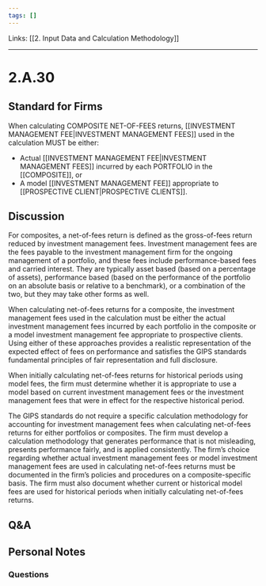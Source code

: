 ```yaml
---
tags: []
---
```

Links: [[2. Input Data and Calculation Methodology]]
___
# 2.A.30
## Standard for Firms
When calculating COMPOSITE NET-OF-FEES returns, [[INVESTMENT MANAGEMENT FEE|INVESTMENT MANAGEMENT FEES]] used in the calculation MUST be either:
- Actual [[INVESTMENT MANAGEMENT FEE|INVESTMENT MANAGEMENT FEES]] incurred by each PORTFOLIO in the [[COMPOSITE]], or
- A model [[INVESTMENT MANAGEMENT FEE]] appropriate to [[PROSPECTIVE CLIENT|PROSPECTIVE CLIENTS]].
## Discussion
For composites, a net-of-fees return is defined as the gross-of-fees return reduced by investment management fees. Investment management fees are the fees payable to the investment management firm for the ongoing management of a portfolio, and these fees include performance-based fees and carried interest. They are typically asset based (based on a percentage of assets), performance based (based on the performance of the portfolio on an absolute basis or relative to a benchmark), or a combination of the two, but they may take other forms as well.

When calculating net-of-fees returns for a composite, the investment management fees used in the calculation must be either the actual investment management fees incurred by each portfolio in the composite or a model investment management fee appropriate to prospective clients. Using either of these approaches provides a realistic representation of the expected effect of fees on performance and satisfies the GIPS standards fundamental principles of fair representation and full disclosure.

When initially calculating net-of-fees returns for historical periods using model fees, the firm must determine whether it is appropriate to use a model based on current investment management fees or the investment management fees that were in effect for the respective historical period.

The GIPS standards do not require a specific calculation methodology for accounting for investment management fees when calculating net-of-fees returns for either portfolios or composites. The firm must develop a calculation methodology that generates performance that is not misleading, presents performance fairly, and is applied consistently. The firm’s choice regarding whether actual investment management fees or model investment management fees are used in calculating net-of-fees returns must be documented in the firm’s policies and procedures on a composite-specific basis. The firm must also document whether current or historical model fees are used for historical periods when initially calculating net-of-fees returns.
## Q&A

## Personal Notes

### Questions